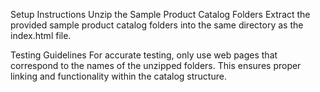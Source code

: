 Setup Instructions
Unzip the Sample Product Catalog Folders
Extract the provided sample product catalog folders into the same directory as the index.html file.

Testing Guidelines
For accurate testing, only use web pages that correspond to the names of the unzipped folders. This ensures proper linking and functionality within the catalog structure.
